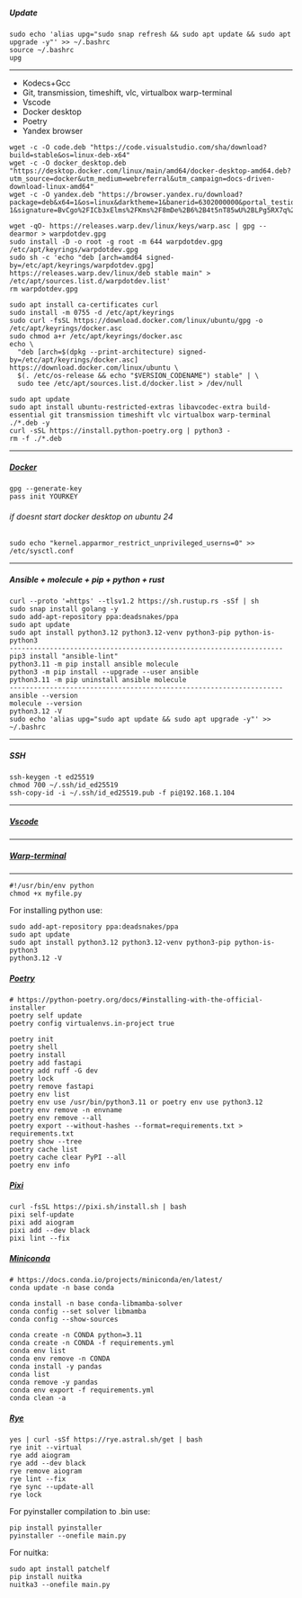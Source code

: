 ##### Update
```
sudo echo 'alias upg="sudo snap refresh && sudo apt update && sudo apt upgrade -y"' >> ~/.bashrc
source ~/.bashrc
upg
```
--------------------------------------------------------------------
- Kodecs+Gcc
- Git, transmission, timeshift, vlc, virtualbox warp-terminal
- Vscode
- Docker desktop
- Poetry
- Yandex browser
```
wget -c -O code.deb "https://code.visualstudio.com/sha/download?build=stable&os=linux-deb-x64"
wget -c -O docker_desktop.deb "https://desktop.docker.com/linux/main/amd64/docker-desktop-amd64.deb?utm_source=docker&utm_medium=webreferral&utm_campaign=docs-driven-download-linux-amd64"
wget -c -O yandex.deb "https://browser.yandex.ru/download?package=deb&x64=1&os=linux&darktheme=1&banerid=6302000000&portal_testids=1114347%2F-1&signature=BvCgo%2FICb3xElms%2FKms%2F8mDe%2B6%2B4t5nT85wU%2BLPg5RX7q%2FN1k2Wr6kAVMgikE18me3mSyZbxtFMUn29N7GhN1Q%3D%3D"

wget -qO- https://releases.warp.dev/linux/keys/warp.asc | gpg --dearmor > warpdotdev.gpg
sudo install -D -o root -g root -m 644 warpdotdev.gpg /etc/apt/keyrings/warpdotdev.gpg
sudo sh -c 'echo "deb [arch=amd64 signed-by=/etc/apt/keyrings/warpdotdev.gpg] https://releases.warp.dev/linux/deb stable main" > /etc/apt/sources.list.d/warpdotdev.list'
rm warpdotdev.gpg

sudo apt install ca-certificates curl
sudo install -m 0755 -d /etc/apt/keyrings
sudo curl -fsSL https://download.docker.com/linux/ubuntu/gpg -o /etc/apt/keyrings/docker.asc
sudo chmod a+r /etc/apt/keyrings/docker.asc
echo \
  "deb [arch=$(dpkg --print-architecture) signed-by=/etc/apt/keyrings/docker.asc] https://download.docker.com/linux/ubuntu \
  $(. /etc/os-release && echo "$VERSION_CODENAME") stable" | \
  sudo tee /etc/apt/sources.list.d/docker.list > /dev/null

sudo apt update
sudo apt install ubuntu-restricted-extras libavcodec-extra build-essential git transmission timeshift vlc virtualbox warp-terminal ./*.deb -y
curl -sSL https://install.python-poetry.org | python3 -
rm -f ./*.deb
```
--------------------------------------------------------------------
##### [Docker](https://docs.docker.com/desktop/install/ubuntu/#install-docker-desktop)
```
gpg --generate-key
pass init YOURKEY
```
###### if doesnt start docker desktop on ubuntu 24
```
sudo echo "kernel.apparmor_restrict_unprivileged_userns=0" >> /etc/sysctl.conf
```
--------------------------------------------------------------------

##### Ansible + molecule + pip + python + rust
```
curl --proto '=https' --tlsv1.2 https://sh.rustup.rs -sSf | sh
sudo snap install golang -y
sudo add-apt-repository ppa:deadsnakes/ppa
sudo apt update
sudo apt install python3.12 python3.12-venv python3-pip python-is-python3
--------------------------------------------------------------------
pip3 install "ansible-lint"
python3.11 -m pip install ansible molecule
python3 -m pip install --upgrade --user ansible
python3.11 -m pip uninstall ansible molecule
--------------------------------------------------------------------
ansible --version
molecule --version
python3.12 -V
sudo echo 'alias upg="sudo apt update && sudo apt upgrade -y"' >> ~/.bashrc
```
--------------------------------------------------------------------
##### SSH
```
ssh-keygen -t ed25519
chmod 700 ~/.ssh/id_ed25519
ssh-copy-id -i ~/.ssh/id_ed25519.pub -f pi@192.168.1.104
```
--------------------------------------------------------------------
##### [Vscode](https://code.visualstudio.com)
--------------------------------------------------------------------
##### [Warp-terminal](https://www.warp.dev)
____________________________________________________________________


```
#!/usr/bin/env python
chmod +x myfile.py
```
For installing python use:
```
sudo add-apt-repository ppa:deadsnakes/ppa
sudo apt update
sudo apt install python3.12 python3.12-venv python3-pip python-is-python3
python3.12 -V
```
##### [Poetry](https://python-poetry.org/docs/#installing-with-the-official-installer)
```
# https://python-poetry.org/docs/#installing-with-the-official-installer
poetry self update
poetry config virtualenvs.in-project true

poetry init
poetry shell
poetry install
poetry add fastapi
poetry add ruff -G dev
poetry lock
poetry remove fastapi
poetry env list
poetry env use /usr/bin/python3.11 or poetry env use python3.12
poetry env remove -n envname
poetry env remove --all
poetry export --without-hashes --format=requirements.txt > requirements.txt
poetry show --tree
poetry cache list
poetry cache clear PyPI --all
poetry env info
```
##### [Pixi](https://pixi.sh/latest/tutorials/python/)
```
curl -fsSL https://pixi.sh/install.sh | bash
pixi self-update
pixi add aiogram
pixi add --dev black
pixi lint --fix
```
##### [Miniconda](https://docs.anaconda.com/miniconda/#quick-command-line-install)
```
# https://docs.conda.io/projects/miniconda/en/latest/
conda update -n base conda

conda install -n base conda-libmamba-solver
conda config --set solver libmamba
conda config --show-sources

conda create -n CONDA python=3.11
conda create -n CONDA -f requirements.yml
conda env list
conda env remove -n CONDA
conda install -y pandas
conda list
conda remove -y pandas
conda env export -f requirements.yml
conda clean -a
```
##### [Rye](https://rye.astral.sh/guide)
```
yes | curl -sSf https://rye.astral.sh/get | bash
rye init --virtual
rye add aiogram
rye add --dev black
rye remove aiogram
rye lint --fix
rye sync --update-all
rye lock
```
For pyinstaller compilation to .bin use:
```
pip install pyinstaller
pyinstaller --onefile main.py
```
For nuitka:
```
sudo apt install patchelf
pip install nuitka
nuitka3 --onefile main.py
```



